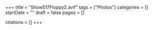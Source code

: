 +++
title = "Show517Floppy2.avif"
tags = ["Photos"]
categories = []
startDate = ""
draft = false
pages = []

citations = []
+++
